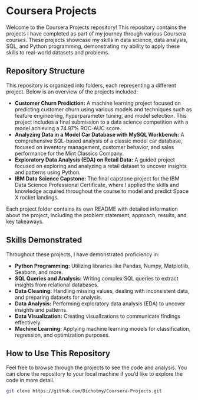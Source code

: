# Coursera Projects

Welcome to the Coursera Projects repository! This repository contains the projects I have completed as part of my journey through various Coursera courses. These projects showcase my skills in data science, data analysis, SQL, and Python programming, demonstrating my ability to apply these skills to real-world datasets and problems.

## Repository Structure

This repository is organized into folders, each representing a different project. Below is an overview of the projects included:

- **Customer Churn Prediction:** A machine learning project focused on predicting customer churn using various models and techniques such as feature engineering, hyperparameter tuning, and model selection. This project includes a final submission to a data science competition with a model achieving a 74.97% ROC-AUC score.
- **Analyzing Data in a Model Car Database with MySQL Workbench:** A comprehensive SQL-based analysis of a classic model car database, focused on inventory management, customer behavior, and sales performance for the Mint Classics Company.
- **Exploratory Data Analysis (EDA) on Retail Data:** A guided project focused on exploring and analyzing a retail dataset to uncover insights and patterns using Python.
- **IBM Data Science Capstone:** The final capstone project for the IBM Data Science Professional Certificate, where I applied the skills and knowledge acquired throughout the course to model and predict Space X rocket landings.

Each project folder contains its own README with detailed information about the project, including the problem statement, approach, results, and key takeaways.

## Skills Demonstrated

Throughout these projects, I have demonstrated proficiency in:

- **Python Programming:** Utilizing libraries like Pandas, Numpy, Matplotlib, Seaborn, and more.
- **SQL Queries and Analysis:** Writing complex SQL queries to extract insights from relational databases.
- **Data Cleaning:** Handling missing values, dealing with inconsistent data, and preparing datasets for analysis.
- **Data Analysis:** Performing exploratory data analysis (EDA) to uncover insights and patterns.
- **Data Visualization:** Creating visualizations to communicate findings effectively.
- **Machine Learning:** Applying machine learning models for classification, regression, and optimization purposes.

## How to Use This Repository

Feel free to browse through the projects to see the code and analysis. You can clone the repository to your local machine if you’d like to explore the code in more detail.

```bash
git clone https://github.com/Dichotmy/Coursera-Projects.git
